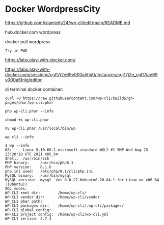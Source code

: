 # Docker WordpressCity
https://github.com/islamicity24/wp-cli/edit/main/README.md

hub.docker.com
wordpress

docker pull wordpress

`Try in PWD`

https://labs.play-with-docker.com/

https://labs.play-with-docker.com/sessions/cgl17j2e69v000a5fnj0/instances/cgl17j2e_cgl17jae69v000a5fnjg/editor


di terminal docker container:
```
curl -O https://raw.githubusercontent.com/wp-cli/builds/gh-pages/phar/wp-cli.phar
```
```
php wp-cli.phar --info
```
```
chmod +x wp-cli.phar
```
```
mv wp-cli.phar /usr/local/bin/wp
```
```
wp cli --info
```
```
$ wp --info
OS:     Linux 5.10.60.1-microsoft-standard-WSL2 #1 SMP Wed Aug 25 23:20:18 UTC 2021 x86_64
Shell:  /usr/bin/zsh
PHP binary:     /usr/bin/php8.1
PHP version:    8.1.0
php.ini used:   /etc/php/8.1/cli/php.ini
MySQL binary:   /usr/bin/mysql
MySQL version:  mysql  Ver 8.0.27-0ubuntu0.20.04.1 for Linux on x86_64 ((Ubuntu))
SQL modes:
WP-CLI root dir:        /home/wp-cli/
WP-CLI vendor dir:      /home/wp-cli/vendor
WP_CLI phar path:
WP-CLI packages dir:    /home/wp-cli/.wp-cli/packages/
WP-CLI global config:
WP-CLI project config:  /home/wp-cli/wp-cli.yml
WP-CLI version: 2.7.1
```
